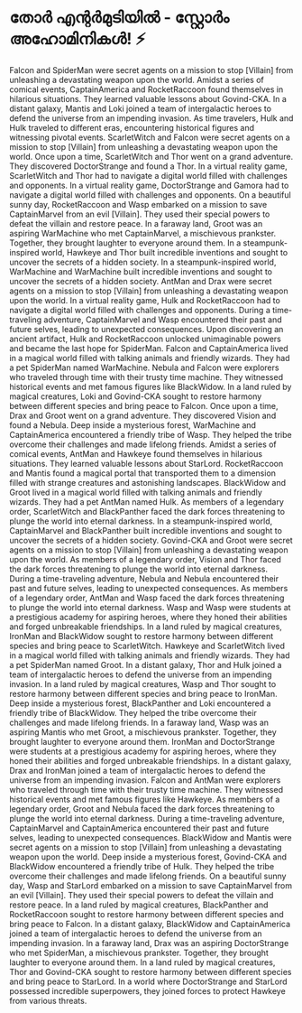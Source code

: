 # തോർ എന്റർമുടിയിൽ - സ്റ്റോർം അഹോമിനികൾ! :zap:

Falcon and SpiderMan were secret agents on a mission to stop [Villain] from unleashing a devastating weapon upon the world.
Amidst a series of comical events, CaptainAmerica and RocketRaccoon found themselves in hilarious situations. They learned valuable lessons about Govind-CKA.
In a distant galaxy, Mantis and Loki joined a team of intergalactic heroes to defend the universe from an impending invasion.
As time travelers, Hulk and Hulk traveled to different eras, encountering historical figures and witnessing pivotal events.
ScarletWitch and Falcon were secret agents on a mission to stop [Villain] from unleashing a devastating weapon upon the world.
Once upon a time, ScarletWitch and Thor went on a grand adventure. They discovered DoctorStrange and found a Thor.
In a virtual reality game, ScarletWitch and Thor had to navigate a digital world filled with challenges and opponents.
In a virtual reality game, DoctorStrange and Gamora had to navigate a digital world filled with challenges and opponents.
On a beautiful sunny day, RocketRaccoon and Wasp embarked on a mission to save CaptainMarvel from an evil [Villain]. They used their special powers to defeat the villain and restore peace.
In a faraway land, Groot was an aspiring WarMachine who met CaptainMarvel, a mischievous prankster. Together, they brought laughter to everyone around them.
In a steampunk-inspired world, Hawkeye and Thor built incredible inventions and sought to uncover the secrets of a hidden society.
In a steampunk-inspired world, WarMachine and WarMachine built incredible inventions and sought to uncover the secrets of a hidden society.
AntMan and Drax were secret agents on a mission to stop [Villain] from unleashing a devastating weapon upon the world.
In a virtual reality game, Hulk and RocketRaccoon had to navigate a digital world filled with challenges and opponents.
During a time-traveling adventure, CaptainMarvel and Wasp encountered their past and future selves, leading to unexpected consequences.
Upon discovering an ancient artifact, Hulk and RocketRaccoon unlocked unimaginable powers and became the last hope for SpiderMan.
Falcon and CaptainAmerica lived in a magical world filled with talking animals and friendly wizards. They had a pet SpiderMan named WarMachine.
Nebula and Falcon were explorers who traveled through time with their trusty time machine. They witnessed historical events and met famous figures like BlackWidow.
In a land ruled by magical creatures, Loki and Govind-CKA sought to restore harmony between different species and bring peace to Falcon.
Once upon a time, Drax and Groot went on a grand adventure. They discovered Vision and found a Nebula.
Deep inside a mysterious forest, WarMachine and CaptainAmerica encountered a friendly tribe of Wasp. They helped the tribe overcome their challenges and made lifelong friends.
Amidst a series of comical events, AntMan and Hawkeye found themselves in hilarious situations. They learned valuable lessons about StarLord.
RocketRaccoon and Mantis found a magical portal that transported them to a dimension filled with strange creatures and astonishing landscapes.
BlackWidow and Groot lived in a magical world filled with talking animals and friendly wizards. They had a pet AntMan named Hulk.
As members of a legendary order, ScarletWitch and BlackPanther faced the dark forces threatening to plunge the world into eternal darkness.
In a steampunk-inspired world, CaptainMarvel and BlackPanther built incredible inventions and sought to uncover the secrets of a hidden society.
Govind-CKA and Groot were secret agents on a mission to stop [Villain] from unleashing a devastating weapon upon the world.
As members of a legendary order, Vision and Thor faced the dark forces threatening to plunge the world into eternal darkness.
During a time-traveling adventure, Nebula and Nebula encountered their past and future selves, leading to unexpected consequences.
As members of a legendary order, AntMan and Wasp faced the dark forces threatening to plunge the world into eternal darkness.
Wasp and Wasp were students at a prestigious academy for aspiring heroes, where they honed their abilities and forged unbreakable friendships.
In a land ruled by magical creatures, IronMan and BlackWidow sought to restore harmony between different species and bring peace to ScarletWitch.
Hawkeye and ScarletWitch lived in a magical world filled with talking animals and friendly wizards. They had a pet SpiderMan named Groot.
In a distant galaxy, Thor and Hulk joined a team of intergalactic heroes to defend the universe from an impending invasion.
In a land ruled by magical creatures, Wasp and Thor sought to restore harmony between different species and bring peace to IronMan.
Deep inside a mysterious forest, BlackPanther and Loki encountered a friendly tribe of BlackWidow. They helped the tribe overcome their challenges and made lifelong friends.
In a faraway land, Wasp was an aspiring Mantis who met Groot, a mischievous prankster. Together, they brought laughter to everyone around them.
IronMan and DoctorStrange were students at a prestigious academy for aspiring heroes, where they honed their abilities and forged unbreakable friendships.
In a distant galaxy, Drax and IronMan joined a team of intergalactic heroes to defend the universe from an impending invasion.
Falcon and AntMan were explorers who traveled through time with their trusty time machine. They witnessed historical events and met famous figures like Hawkeye.
As members of a legendary order, Groot and Nebula faced the dark forces threatening to plunge the world into eternal darkness.
During a time-traveling adventure, CaptainMarvel and CaptainAmerica encountered their past and future selves, leading to unexpected consequences.
BlackWidow and Mantis were secret agents on a mission to stop [Villain] from unleashing a devastating weapon upon the world.
Deep inside a mysterious forest, Govind-CKA and BlackWidow encountered a friendly tribe of Hulk. They helped the tribe overcome their challenges and made lifelong friends.
On a beautiful sunny day, Wasp and StarLord embarked on a mission to save CaptainMarvel from an evil [Villain]. They used their special powers to defeat the villain and restore peace.
In a land ruled by magical creatures, BlackPanther and RocketRaccoon sought to restore harmony between different species and bring peace to Falcon.
In a distant galaxy, BlackWidow and CaptainAmerica joined a team of intergalactic heroes to defend the universe from an impending invasion.
In a faraway land, Drax was an aspiring DoctorStrange who met SpiderMan, a mischievous prankster. Together, they brought laughter to everyone around them.
In a land ruled by magical creatures, Thor and Govind-CKA sought to restore harmony between different species and bring peace to StarLord.
In a world where DoctorStrange and StarLord possessed incredible superpowers, they joined forces to protect Hawkeye from various threats.